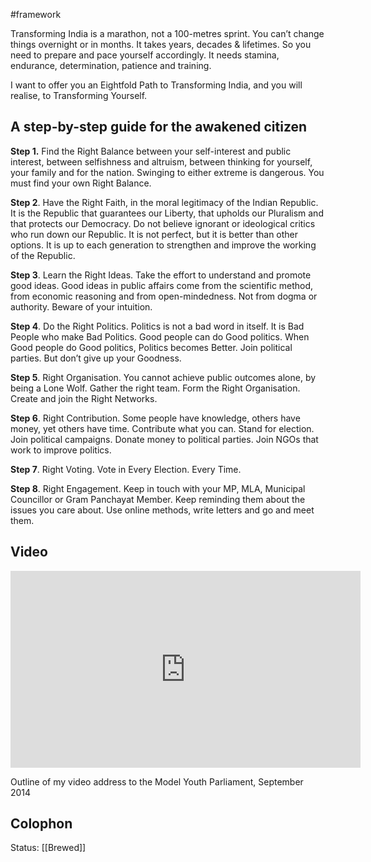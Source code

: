 #framework 

Transforming India is a marathon, not a 100-metres sprint. You can’t change things overnight or in months. It takes years, decades & lifetimes. So you need to prepare and pace yourself accordingly. It needs stamina, endurance, determination, patience and training.

I want to offer you an Eightfold Path to Transforming India, and you will realise, to Transforming Yourself.

## A step-by-step guide for the awakened citizen

**Step 1.** Find the Right Balance between your self-interest and public interest, between selfishness and altruism, between thinking for yourself, your family and for the nation. Swinging to either extreme is dangerous. You must find your own Right Balance.

**Step 2**. Have the Right Faith, in the moral legitimacy of the Indian Republic. It is the Republic that guarantees our Liberty, that upholds our Pluralism and that protects our Democracy. Do not believe ignorant or ideological critics who run down our Republic. It is not perfect, but it is better than other options. It is up to each generation to strengthen and improve the working of the Republic.

**Step 3**. Learn the Right Ideas. Take the effort to understand and promote good ideas. Good ideas in public affairs come from the scientific method, from economic reasoning and from open-mindedness. Not from dogma or authority. Beware of your intuition.

**Step 4**. Do the Right Politics. Politics is not a bad word in itself. It is Bad People who make Bad Politics. Good people can do Good politics. When Good people do Good politics, Politics becomes Better. Join political parties. But don’t give up your Goodness.

**Step 5**. Right Organisation. You cannot achieve public outcomes alone, by being a Lone Wolf. Gather the right team. Form the Right Organisation. Create and join the Right Networks.

**Step 6**. Right Contribution. Some people have knowledge, others have money, yet others have time. Contribute what you can. Stand for election. Join political campaigns. Donate money to political parties. Join NGOs that work to improve politics.

**Step 7**. Right Voting. Vote in Every Election. Every Time.

**Step 8**. Right Engagement. Keep in touch with your MP, MLA, Municipal Councillor or Gram Panchayat Member. Keep reminding them about the issues you care about. Use online methods, write letters and go and meet them.

## Video 
<iframe width="560" height="315" src="https://www.youtube.com/embed/g-x24o3OvC8" title="Eightfold Path to Transforming India" frameborder="0" allow="accelerometer; autoplay; clipboard-write; encrypted-media; gyroscope; picture-in-picture" allowfullscreen></iframe>

Outline of my video address to the Model Youth Parliament, September 2014

## Colophon
Status: [[Brewed]]